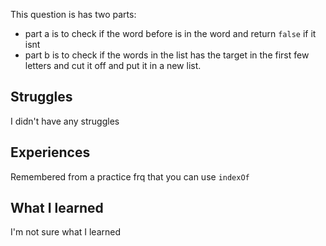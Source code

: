 This question is has two parts:
- part a is to check if the word before is in the word and return `false` if it isnt
- part b is to check if the words in the list has the target in the first few letters and cut it off and put it in a new list.
## Struggles
I didn't have any struggles
## Experiences
Remembered from a practice frq that you can use `indexOf`
## What I learned
I'm not sure what I learned

